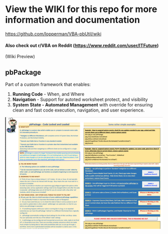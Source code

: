 # View the WIKI for this repo for more information and documentation

https://github.com/lopperman/VBA-pbUtil/wiki

#### Also check out r/VBA on Reddit (https://www.reddit.com/user/ITFuture)

(Wiki Preview)
## pbPackage
Part of a custom framework that enables:
1. **Running Code** - When, and Where
2. **Navigation** - Support for autoted worksheet protect, and visibility
3. **System State - Automated Management** with override for ensuring clean and fast code execution, navigation, and user experience.

![](https://github.com/lopperman/VBA-pbUtil/blob/main/pbPackage/pbPackageR1.png)
